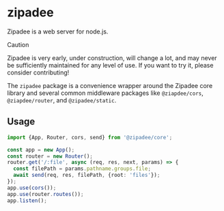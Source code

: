 # zipadee

Zipadee is a web server for node.js.

> [!CAUTION]
> Zipadee is very early, under construction, will change a lot, and may never be sufficiently maintained for any level of use. If you want to try it, please consider contributing!

The `zipadee` package is a convenience wrapper around the Zipadee core library and several common middleware packages like `@ziapdee/cors`, `@ziapdee/router`, and `@zipadee/static`.

## Usage

```ts
import {App, Router, cors, send} from '@zipadee/core';

const app = new App();
const router = new Router();
router.get('/:file', async (req, res, next, params) => {
  const filePath = params.pathname.groups.file;
  await send(req, res, filePath, {root: 'files'});
});
app.use(cors());
app.use(router.routes());
app.listen();
```
